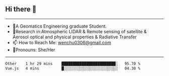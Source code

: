 ## Hi there 👋
---
- 🌱A Geomatics Engineering graduate Student.
- 🔭Research in:Atmospheric LIDAR & Remote sensing of satellite & Aerosol optical and physical properties & Radiative Transfer
- 📫 How to Reach Me: wenchu0306@gmail.com
- 🍒Pronouns: She/Her
---

<!--START_SECTION:waka-->

```txt
Other    1 hr 29 mins    ████████████████████████░   95.70 %
Vue.js   4 mins          █░░░░░░░░░░░░░░░░░░░░░░░░   04.30 %
```

<!--END_SECTION:waka-->








